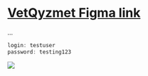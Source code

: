 # [VetQyzmet Figma link](https://www.figma.com/file/FAOS1gjSDXCgiyVdKZXaQC/FlutterProject-(Copy)?type=design&node-id=0%3A1&mode=dev)
...

```kotlin
login: testuser
password: testing123
```
<img src="https://github.com/nursultanamanzhol/VetQyzmet/assets/91078998/c7fdcaaa-a331-4851-9a39-2cb2ab0f8576" >
